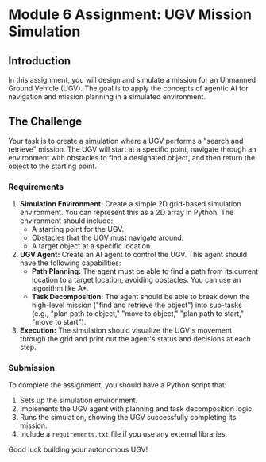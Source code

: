 # Module 6 Assignment: UGV Mission Simulation

## Introduction
In this assignment, you will design and simulate a mission for an Unmanned Ground Vehicle (UGV). The goal is to apply the concepts of agentic AI for navigation and mission planning in a simulated environment.

## The Challenge
Your task is to create a simulation where a UGV performs a "search and retrieve" mission. The UGV will start at a specific point, navigate through an environment with obstacles to find a designated object, and then return the object to the starting point.

### Requirements
1.  **Simulation Environment:** Create a simple 2D grid-based simulation environment. You can represent this as a 2D array in Python. The environment should include:
    *   A starting point for the UGV.
    *   Obstacles that the UGV must navigate around.
    *   A target object at a specific location.
2.  **UGV Agent:** Create an AI agent to control the UGV. This agent should have the following capabilities:
    *   **Path Planning:** The agent must be able to find a path from its current location to a target location, avoiding obstacles. You can use an algorithm like A*.
    *   **Task Decomposition:** The agent should be able to break down the high-level mission ("find and retrieve the object") into sub-tasks (e.g., "plan path to object," "move to object," "plan path to start," "move to start").
3.  **Execution:** The simulation should visualize the UGV's movement through the grid and print out the agent's status and decisions at each step.

### Submission
To complete the assignment, you should have a Python script that:
1.  Sets up the simulation environment.
2.  Implements the UGV agent with planning and task decomposition logic.
3.  Runs the simulation, showing the UGV successfully completing its mission.
4.  Include a `requirements.txt` file if you use any external libraries.

Good luck building your autonomous UGV!
